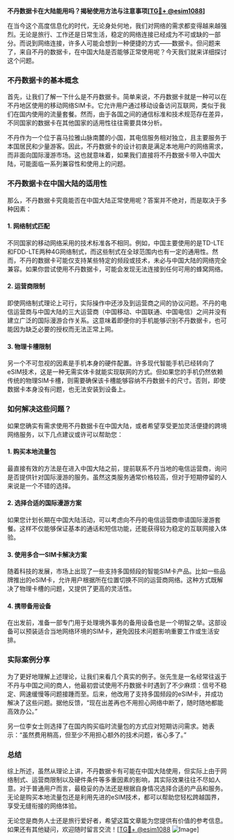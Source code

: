 **不丹数据卡在大陆能用吗？揭秘使用方法与注意事项[[TG💪+ @esim1088](https://t.me/s/esim1088)]**

在当今这个高度信息化的时代，无论身处何地，我们对网络的需求都变得越来越强烈。无论是旅行、工作还是日常生活，稳定的网络连接已经成为不可或缺的一部分。而说到网络连接，许多人可能会想到一种便捷的方式——数据卡。但问题来了，来自不丹的数据卡，在中国大陆是否能够正常使用呢？今天我们就来详细探讨这个问题。

### 不丹数据卡的基本概念

首先，让我们了解一下什么是不丹数据卡。简单来说，不丹数据卡就是一种可以在不丹地区使用的移动网络SIM卡。它允许用户通过移动设备访问互联网，类似于我们在国内使用的流量套餐。然而，由于各国之间的通信标准和技术规范存在差异，不同国家的数据卡在其他国家的适用性往往需要具体分析。

不丹作为一个位于喜马拉雅山脉南麓的小国，其电信服务相对独立，且主要服务于本国居民和少量游客。因此，不丹数据卡的设计初衷是满足本地用户的网络需求，而非面向国际漫游市场。这也就意味着，如果我们直接将不丹数据卡带入中国大陆，可能面临一系列兼容性和使用上的问题。

### 不丹数据卡在中国大陆的适用性

那么，不丹数据卡究竟能否在中国大陆正常使用呢？答案并不绝对，而是取决于多种因素：

#### 1. **网络制式匹配**
   不同国家的移动网络采用的技术标准各不相同。例如，中国主要使用的是TD-LTE和FDD-LTE两种4G网络制式，而这些制式在全球范围内也有一定的通用性。然而，不丹的数据卡可能仅支持某些特定的频段或技术，未必与中国大陆的网络完全兼容。如果你尝试使用不丹数据卡，可能会发现无法连接到任何可用的蜂窝网络。

#### 2. **运营商限制**
   即使网络制式理论上可行，实际操作中还涉及到运营商之间的协议问题。不丹的电信运营商与中国大陆的三大运营商（中国移动、中国联通、中国电信）之间并没有建立广泛的国际漫游合作关系。这意味着即便你的手机能够识别不丹数据卡，也可能因为缺乏必要的授权而无法正常上网。

#### 3. **物理卡槽限制**
   另一个不可忽视的因素是手机本身的硬件配置。许多现代智能手机已经转向了eSIM技术，这是一种无需实体卡就能实现联网的方式。但如果您的手机仍然依赖传统的物理SIM卡槽，则需要确保该卡槽能够容纳不丹数据卡的尺寸。否则，即使数据卡本身没有问题，也无法安装到设备上。

### 如何解决这些问题？

如果您确实有需求使用不丹数据卡在中国大陆，或者希望享受更加灵活便捷的跨境网络服务，以下几点建议或许可以帮助您：

#### 1. **购买本地流量包**
   最直接有效的方法是在进入中国大陆之前，提前联系不丹当地的电信运营商，询问是否提供针对国际漫游的服务。虽然这类服务通常价格较高，但对于短期停留的人来说是一个不错的选择。

#### 2. **选择合适的国际漫游方案**
   如果您计划长期在中国大陆活动，可以考虑向不丹的电信运营商申请国际漫游套餐。这样不仅能够保证基本的通话和短信功能，还能获得较为稳定的互联网接入体验。

#### 3. **使用多合一SIM卡解决方案**
   随着科技的发展，市场上出现了一些支持多国频段的智能SIM卡产品。比如一些品牌推出的eSIM卡，允许用户根据所在位置切换不同的运营商网络。这种方式既解决了物理卡槽的问题，又提供了更高的灵活性。

#### 4. **携带备用设备**
   在出发前，准备一部专门用于处理境外事务的备用设备也是一个明智之举。这部设备可以预装适合当地网络环境的SIM卡，避免因技术问题影响重要工作或生活安排。

### 实际案例分享

为了更好地理解上述理论，让我们来看几个真实的例子。张先生是一名经常往返于不丹与中国之间的商人，他最初尝试使用不丹数据卡时遇到了不少麻烦：信号不稳定、网速缓慢等问题接踵而至。后来，他改用了支持多国频段的eSIM卡，并成功解决了这些问题。据他反馈，“现在出差再也不用担心网络中断了，随时随地都能高效办公。”

另一位李女士则选择了在国内购买临时流量包的方式应对短期访问需求。她表示：“虽然费用稍高，但至少不用担心额外的技术问题，省心多了。”

### 总结

综上所述，虽然从理论上讲，不丹数据卡有可能在中国大陆使用，但实际上由于网络制式、运营商限制以及硬件条件等多重因素的影响，其实际效果往往不尽如人意。对于普通用户而言，最稳妥的办法还是根据自身情况选择合适的产品和服务。无论是购买本地流量包还是利用先进的eSIM技术，都可以帮助您轻松跨越国界，享受无缝衔接的网络体验。

无论您是商务人士还是旅行爱好者，希望这篇文章能为您提供有价值的参考信息。如果还有其他疑问，欢迎随时留言交流！[[TG💪+ @esim1088](https://t.me/s/esim1088) ![Image](https://i.postimg.cc/4NQfJmqS/Snipaste-2025-05-13-00-14-12.png)]